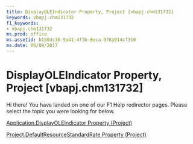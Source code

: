 ```yaml
---
title: DisplayOLEIndicator Property, Project [vbapj.chm131732]
keywords: vbapj.chm131732
f1_keywords:
- vbapj.chm131732
ms.prod: office
ms.assetid: b158dc36-9a41-4f3b-8eca-978a914cf310
ms.date: 06/08/2017
---
```



# DisplayOLEIndicator Property, Project [vbapj.chm131732]

Hi there! You have landed on one of our F1 Help redirector pages. Please select the topic you were looking for below.

[Application.DisplayOLEIndicator Property (Project)](http://msdn.microsoft.com/library/85d58ecf-69eb-a1c4-c5a2-6499bfa56e22%28Office.15%29.aspx)

[Project.DefaultResourceStandardRate Property (Project)](http://msdn.microsoft.com/library/39c5fc04-5710-2a6b-38af-cfc547f3c970%28Office.15%29.aspx)


